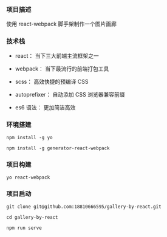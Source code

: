 ### 项目描述
使用 react-webpack 脚手架制作一个图片画廊

### 技术栈
+ react： 当下三大前端主流框架之一

+ webpack： 当下最流行的前端打包工具

+ scss： 高效快捷的预编译 CSS

+ autoprefixer： 自动添加 CSS 浏览器兼容前缀

+ es6 语法： 更加简洁高效


### 环境搭建

```
npm install -g yo

npm install -g generator-react-webpack

```
### 项目构建

```
yo react-webpack
```

### 项目启动
```
git clone git@github.com:18810666595/gallery-by-react.git

cd gallery-by-react

npm run serve

```
